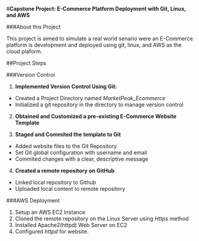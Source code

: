 #**Capstone Project: E-Commerce Platform Deployment with Git, Linux, and AWS**

###About this Project

This project is aimed to simulate a real world senario were an E-Commerce platform is development and deployed using git, linux, and AWS as the cloud plaform.

##Project Steps

###Version Control

1. **Implemented Version Control Using Git:**
* Created a Project Directory named *MarketPeak_Ecommerce*
* Initialized a git repository in the directory to manage version control

2. **Obtained and Customized a pre-existing E-Commerce Website Template**

3. **Staged and Commited the template to Git**
* Added website files to the Git Repository
* Set Git global configuration with username and email
* Commited changes with a clear, descriptive message

4. **Created a remote repository on GitHub**
* Linked local repository to Github
* Uploaded local content to remote repository

###AWS Deployment

1. Setup an AWS EC2 Instance
2. Cloned the remote repository on the Linux Server using *Https* method
3. Installed Apache2(httpd) Web Server on EC2
4. Configured *httpd* for website.

  
